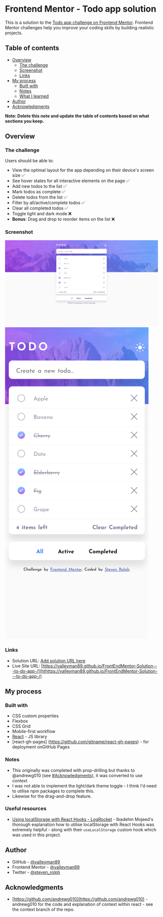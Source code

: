 # Frontend Mentor - Todo app solution

This is a solution to the [Todo app challenge on Frontend Mentor](https://www.frontendmentor.io/challenges/todo-app-Su1_KokOW). Frontend Mentor challenges help you improve your coding skills by building realistic projects.

## Table of contents

- [Overview](#overview)
  - [The challenge](#the-challenge)
  - [Screenshot](#screenshot)
  - [Links](#links)
- [My process](#my-process)
  - [Built with](#built-with)
  - [Notes](#notes)
  - [What I learned](#what-i-learned)
- [Author](#author)
- [Acknowledgments](#acknowledgments)

**Note: Delete this note and update the table of contents based on what sections you keep.**

## Overview

### The challenge

Users should be able to:

- View the optimal layout for the app depending on their device's screen size ✅
- See hover states for all interactive elements on the page ✅
- Add new todos to the list ✅
- Mark todos as complete ✅
- Delete todos from the list ✅
- Filter by all/active/complete todos ✅
- Clear all completed todos ✅
- Toggle light and dark mode ❌
- **Bonus**: Drag and drop to reorder items on the list ❌

### Screenshot

![](./screenshot.png)
![](./screenshot-mobile.png)

### Links

- Solution URL: [Add solution URL here](https://your-solution-url.com)
- Live Site URL: [https://valleyman89.github.io/FrontEndMentor-Solution---to-do-app-/](hthttps://valleyman89.github.io/FrontEndMentor-Solution---to-do-app-/)

## My process

### Built with

- CSS custom properties
- Flexbox
- CSS Grid
- Mobile-first workflow
- [React](https://reactjs.org/) - JS library
- [react-gh-pages] (https://github.com/gitname/react-gh-pages) - for deployment onGitHub Pages

### Notes

- This originally was completed with prop-drilling but thanks to @andrewg010 (see [#Acknowledgments](acknowlodgements)), it was converted to use context
- I was not able to implement the light/dark theme toggle - I think I'd need to utilise npm packages to complete this.
- Likewise for the drag-and-drop feature.

### Useful resources

- [Using localStorage with React Hooks - LogRocket](https://blog.logrocket.com/using-localstorage-react-hooks/) - Ibadehin Mojeed's thorough explanation how to utilise localStorage with React Hooks was extremely helpful - along with their `useLocalStorage` custom hook which was used in this project.

## Author

- GitHub - [@valleyman89](https://github.com/valleyman89)
- Frontend Mentor - [@valleyman89](https://www.frontendmentor.io/profile/valleyman89)
- Twitter - [@steven_rolph](https://www.twitter.com/steven_rolph)

## Acknowledgments

- [https://github.com/andrewg010](https://github.com/andrewg010) - andrewg010 for the code and explanation of context within react - see the context branch of the repo.
